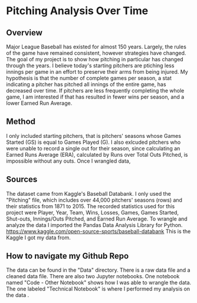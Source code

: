 # Pitching Analysis Over Time

## Overview
Major League Baseball has existed for almost 150 years. Largely, the rules of the game have remained consistent, however strategies have changed. The goal of my project is to show how pitching in particular has changed through the years. I believe today's starting pitchers are ptiching less innings per game in an effort to preserve their arms from being injured. My hypothesis is that the number of complete games per season, a stat indicating a pitcher has pitched all innings of the entire game, has decreased over time. If pitchers are less frequently completing the whole game, I am interested if that has resulted in fewer wins per season, and a lower Earned Run Average.

## Method
I only included starting pitchers, that is pitchers' seasons  whose Games Started (GS) is equal to Games Played (G). I also exlcuded pitchers who were unable to record a single out for their season, since calculating an Earned Runs Average (ERA), calculated by Runs over Total Outs Pitched, is impossible without any outs. Once I wrangled data, 


## Sources
The dataset came from Kaggle's Baseball Databank. I only used the "Pitching" file, which includes over 44,000 pitchers' seasons (rows) and their statistics from 1871 to 2015. The recorded statistics used for this project were Player, Year, Team, Wins, Losses, Games, Games Started, Shut-outs, Innings/Outs Pitched, and Earned Run Average. To wrangle and analyze the data I imported the Pandas Data Analysis Library for Python. 
https://www.kaggle.com/open-source-sports/baseball-databank This is the Kaggle I got my data from. 



## How to navigate my Github Repo
The data can be found in the "Data" directory. There is a raw data file and a cleaned data file. 
There are also two Jupyter notebooks. One notebook named "Code - Other Notebook" shows how I was able to wrangle the data. The one labeled "Technical Notebook" is where I performed my analysis on the data . 